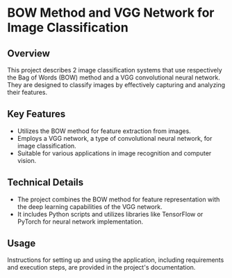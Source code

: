 # BOW Method and VGG Network for Image Classification

## Overview
This project describes 2 image classification systems that use respectively the Bag of Words (BOW) method and a VGG convolutional neural network. They are designed to classify images by effectively capturing and analyzing their features.

## Key Features
- Utilizes the BOW method for feature extraction from images.
- Employs a VGG network, a type of convolutional neural network, for image classification.
- Suitable for various applications in image recognition and computer vision.

## Technical Details
- The project combines the BOW method for feature representation with the deep learning capabilities of the VGG network.
- It includes Python scripts and utilizes libraries like TensorFlow or PyTorch for neural network implementation.

## Usage
Instructions for setting up and using the application, including requirements and execution steps, are provided in the project's documentation.
